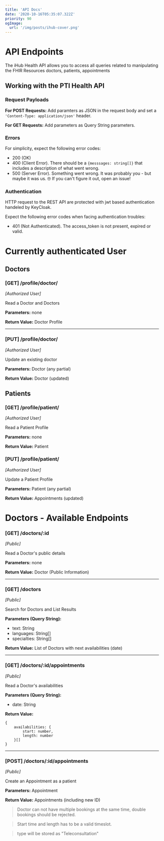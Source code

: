 ```yaml
---
title: 'API Docs'
date: '2020-10-16T05:35:07.322Z'
priority: 90
ogImage:
  url: '/img/posts/ihub-cover.png'
---
```


# API Endpoints

The iHub Health API allows you to access all queries related to manipulating the FHIR Resources doctors, patients, appointments

## Working with the PTI Health API

### Request Payloads

**For POST Requests:** Add paramters as JSON in the request body and set a `'Content-Type: application/json'` header.

**For GET Requests:** Add parameters as Query String parameters.

### Errors

For simplicity, expect the following error codes:

- 200 (OK)
- 400 (Client Error). There should be a `{messsages: string[]}` that includes a description of what went wrong.
- 500 (Server Error). Something went wrong. It was probably you - but maybe it was us. 🤓 If you can't figure it out, open an issue!

### Authentication

HTTP request to the REST API are protected with jwt based authentication handeled by KeyCloak.

Expect the following error codes when facing authentication troubles:

- 401 (Not Authenticated). The access_token is not present, expired or valid.

# Currently authenticated User

## Doctors

### [GET] /profile/doctor/

_[Authorized User]_

Read a Doctor and Doctors

**Parameters:** none

**Return Value:** Doctor Profile

---

### [PUT] /profile/doctor/

_[Authorized User]_

Update an existing doctor

**Parameters:** Doctor (any partial)

**Return Value:** Doctor (updated)

## Patients

### [GET] /profile/patient/

_[Authorized User]_

Read a Patient Profile

**Parameters:** none

**Return Value:** Patient

### [PUT] /profile/patient/

_[Authorized User]_

Update a Patient Profile

**Parameters:** Patient (any partial)

**Return Value:** Appointments (updated)

# Doctors - Available Endpoints

### [GET] /doctors/:id

_[Public]_

Read a Doctor's public details

**Parameters:** none

**Return Value:** Doctor (Public Information)

---

### [GET] /doctors

_[Public]_

Search for Doctors and List Results

**Parameters (Query String):**

- text: String
- languages: String[]
- specialties: String[]

**Return Value:** List of Doctors with next availabilities (date)

---

### [GET] /doctors/:id/appointments

_[Public]_

Read a Doctor's availabilities

**Parameters (Query String):**

- date: String

**Return Value:**

```
{
    availabilities: {
        start: number,
        length: number
    }[]
}
```

---

### [POST] /doctors/:id/appointments

_[Public]_

Create an Appointment as a patient

**Parameters:** Appointment

**Return Value:** Appointments (including new ID)

> Doctor can not have multiple bookings at the same time, double bookings should be rejected.

> Start time and length has to be a valid timeslot.

> type will be stored as "Teleconsultation"
